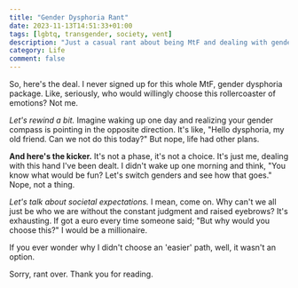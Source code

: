 ```yaml
---
title: "Gender Dysphoria Rant"
date: 2023-11-13T14:51:33+01:00
tags: [lgbtq, transgender, society, vent]
description: "Just a casual rant about being MtF and dealing with gender dysphoria."
category: Life
comment: false
---
```


So, here's the deal. I never signed up for this whole MtF, gender dysphoria package. Like, seriously, who would willingly choose this rollercoaster of emotions? Not me.

*Let's rewind a bit.* Imagine waking up one day and realizing your gender compass is pointing in the opposite direction. It's like, "Hello dysphoria, my old friend. Can we not do this today?" But nope, life had other plans.

**And here's the kicker.** It's not a phase, it's not a choice. It's just me, dealing with this hand I've been dealt. I didn't wake up one morning and think, "You know what would be fun? Let's switch genders and see how that goes." Nope, not a thing.

*Let's talk about societal expectations.* I mean, come on. Why can't we all just be who we are without the constant judgment and raised eyebrows? It's exhausting. If got a euro every time someone said; "But why would you choose this?" I would be a millionaire.

If you ever wonder why I didn't choose an 'easier' path, well, it wasn't an option.

Sorry, rant over. Thank you for reading.
